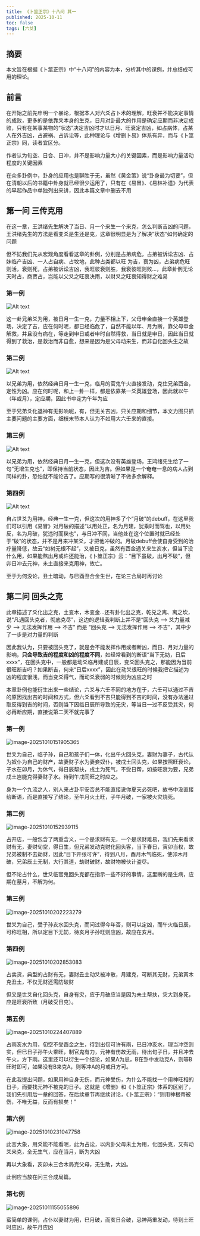 ```yaml
---
title: 《卜筮正宗》十八问 其一
published: 2025-10-11
toc: false
tags: [六爻]
---
```


## 摘要

本文旨在根据《卜筮正宗》中“十八问”的内容为本，分析其中的课例，并总结成可用的理论。

## 前言

在开始之前先申明一个暴论，根据本人对六爻占卜术的理解，旺衰并不能决定事情的成败，更多的是依靠爻本身的生克，日月对卦最大的作用是确定应期而非决定成败，只有在某事某物的“状态”决定吉凶时才以日月、旺衰定吉凶，如占病体，占某人在外吉凶，占避祸、占诉讼等，此种理论与《增删卜易》体系有异，而与《卜筮正宗》同，读者宜区分。

作者认为旬空、日合、日冲，并不是影响力量大小的关键因素，而是影响力量活动程度的关键因素

在众多卦例中，卦身的应用也是聊胜于无，虽然《黄金策》说“卦身最为切要”，但在清朝以后的书籍中卦身就已经很少运用了，只有在《易冒》、《易林补遗》为代表的早起作品中单独列出来讲，因此本篇文章中删去不用

## 第一问 三传克用

在这一章，王洪绪先生解决了当日、月一个来生一个来克，怎么判断吉凶的问题，王洪绪先生的方法是看变爻是生还是克，这章很明显是为了解决”状态“如何确定的问题

但不妨我们先从宏观角度看看这章的卦例，分别是占弟病危，占弟被诉讼吉凶、占妹临产吉凶、一人占自病、占坟地，此种占类都以旺
为吉，衰为凶，占弟病危旺则活，衰则死，占弟被诉讼吉凶，我旺彼衰则胜，我衰彼旺则败...，此章卦例无论天时占，商贾占，岂能以父爻之旺衰决雨，以财爻之旺衰知得财之难易

### 第一例

![Alt text](../images/IMG_0005.jpg)

这一卦兄弟爻为用，被日月一生一克，力量不相上下，父母申金直接一个英雄登场，决定了吉，应在何时呢，都已经临危了，自然不能以年、月为断，靠父母申金解救，并且没有病在，等走到申日或者申时自然得救，当日就是申日，因此当日就得到了救治，是救治而非自愈，想来是因为是父母动来生，而非自化回头生之故

### 第二例

![Alt text](../images/IMG_D5672DD39518-1.jpeg)

以兄弟为用，依然经典日月一生一克，临月的官鬼午火直接发动，克住兄弟酉金，定性为凶。应在何时呢，和上一卦一样，都是依靠某一爻英雄登场，因此就以午（年或月），定应期，因此书中定为午年为应

至于兄弟爻化退神有无影响呢，有，但无关吉凶，只关应期和细节，本文力图只抓主要问题的主要方面，细枝末节本人认为不如用大六壬来的直接。

### 第三例

![Alt text](../images/IMG_E93D06A0E9AC-1.jpeg)

以兄弟为用，依然经典日月一生一克，但这次没有英雄登场，王鸿绪先生给了一句“无增生克也”，即保持当前状态，因此为吉。但如果是一个奄奄一息的病人占到同样的卦，恐怕就不能论吉了。应期写的很清晰了不做多余解释。

### 第四例

![Alt text](../images/IMG_0B7DA57388F8-1.jpeg)

自占世爻为用神，经典一生一克，但这次的用神多了个“月破”的debuff，在这里我们可以引用《易冒》对月破的描述“以用处正，名为月建，犹乘时而驾也，以用处反，名为月破，犹违时而戾也”，与日冲不同，当他处在这个位置时就已经处于“破”的状态，并不是月来冲某爻，才把他冲破的。月破debuff会使自身受到的治疗量降低，故云“如树无根不起”，又被日克，虽然有酉金通关来生亥水，但当下没什么用，如果能熬出月或许还能治，《卜筮正宗》云：“目下虽破，出月不破”，但卯日冲去元神，未土直接来克用神，故亡。

至于为何没论，丑土暗动，与巳酉丑合金生世，在论三合局时再讨论



## 第二问 回头之克

此章描述了爻化出之克，土变木，木变金...还有卦化出之克，乾兑之离、离之坎，说“凡遇回头克者，彻底克尽”，这边的逻辑我判断上并不是“回头克 --> 爻力量减少 --> 无法发挥作用 --> 不吉” 而是 “回头克 --> 无法发挥作用 --> 不吉”，其中少了一步是对力量的判断

因此我认为，只要被回头克了，就是会不能发挥作用或者断凶，而日、月对力量的影响，**只会导致吉的程度和凶的程度不同**，如经常看到的断语“当下无妨，日后xxxx”，在回头克中，一般都是动爻临月建或日辰，变爻回头克之，那能因为当前很旺断吉吗？如果断吉，何来“日后xxxx”，因此在动爻很旺的时候我把它描述为凶的程度很浅，而当变爻得气，而动爻衰弱的时候则为凶应之时

本章卦例也能衍生出来一些结论，六爻与六壬不同的地方在于，六壬可以通过不吉的原因找出吉的时间和方式，但六爻看到不吉只能得到不吉的时间，没有办法通过取反得到吉的时间，否则当下因临日辰所导致的无灾，等当日一过不反受其灾，何必再断应期，直接说第二天不就完事了


### 第一例

![image-20251010151905365](../images/image-20251010151905365.png)

世爻为自己，临子孙，自己和孩子们一体，化出午火回头克，妻财为妻子，古代认为奴仆为自己的财产，故妻财子水为妻妾奴仆，被戌土回头克，如果按照旺衰论，子水在卯月，为休气，得日辰帮扶，戌土为死气，不受日帮，如按旺衰为要，兄弟戌土岂能克得妻财子水。待到午戌同旺之时应之。

身为一个九流之人，别人来占卦平安否总不能直接说你夏天必死吧，故书中没直接给断语，而是直接写了结论，至午月火土旺，子午月破，一家被火灾烧死。

### 第二例

![image-20251010152939115](../images/image-20251010152939115.png)

占开店，一般包含了两重含义，一个是求财有无，一个是求财难易，我们先来看求财有无，妻财旬空，得日生，但兄弟发动克财化回头客，当下春日，寅卯当权，故兄弟被制不去劫财，因此“目下开张可许”，待到八月，酉月木气临死，使卯木月破，兄弟辰土无制，大行其道，劫财破财，故财物被伙计盗尽。

但不论占什么，世爻临官鬼回头克都在指示一些不好的事情，这里断的是生病，应期在墓月，不解为何。

### 第三例

![image-20251010202223279](../images/image-20251010202223279.png)

世爻为自己，受子孙亥水回头克，而问过得今年否，则可以定凶，而午火临日辰，可称旺相，所以定目下无妨，待亥月子孙旺则应凶，故应在亥月。

### 第四例

![image-20251010202853083](../images/image-20251010202853083.png)

占卖货，典型的占财有无，妻财丑土动爻被冲散，月建克，可断其无财，兄弟寅木克丑土，不仅无财还需防破财

但又是世爻自化回头克，自身有灾，应于月破应当是因为未土帮扶，灾大到身死，应是旺衰所致（月破受日克）。

### 第五例

![image-20251010224407889](../images/image-20251010224407889.png)

占雨亥水为用，旬空不受酉金之生，待到出旬可许有雨，巳日冲亥水，理当冲空则实，但巳日子孙午火乘旺，制官鬼有力，元神有伤故无雨，待出旬子日，并且冲去午火，方下雨。这里还可以衍生一个结论，如果A为忌，B在卦中发动克A，则等B旺时即可，如果没有B来克A，则等冲A的月或日方可。

在此我提出问题，如果用神自身无伤，而元神受伤，为什么不能找一个用神旺相的日子，而要找元神不被克的日子。这就是《增删》和《卜筮正宗》体系的区别了，我们先引用后一章的回答，在后续章节再继续讨论，《卜筮正宗》：“则用神根蒂被伤，不唯无益，反而有损矣！”

### 第六例

![image-20251010231047758](../images/image-20251010231047758.png)

此言大象，用爻能不能看呢，此为占讼，以内卦父母未土为用，化回头克，又有动爻来克，全无生气，应在当月，断为大凶

再以大象看，亥卯未三合木局克父母，无生助，大凶。

此例应当放在问三合成局篇。

### 第七例

![image-20251011155055896](../images/image-20251011155055896.png)

蛮简单的课例，占仆以妻财为用，巳月破，而亥日合破，忌神两重发动，待到土旺时应凶，故午月应凶

